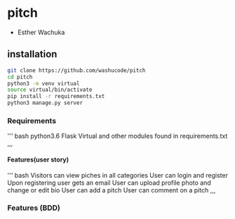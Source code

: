 # pitch
- Esther Wachuka 

## installation
```bash 
git clone https://github.com/washucode/pitch
cd pitch
python3 -m venv virtual
source virtual/bin/activate
pip install -r requirements.txt
python3 manage.py server
```

### Requirements

''' bash
python3.6
Flask
Virtual
and other modules found in requirements.txt
,,,

#### Features(user story)
''' bash
Visitors can view piches in all categories
User can login and register
Upon registering user gets an email
User can upload profile photo and change or edit bio
User can add a pitch
User can comment on a pitch
,,,

### Features (BDD)
